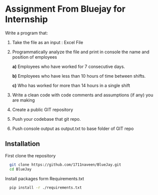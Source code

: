 # Assignment From Bluejay for Internship

Write a program that:
1. Take the file as an input : Excel File 
2. Programmatically analyze the file and print in console the name and position of employees
   
   **a)** Employees who have worked for 7 consecutive days.
   
   **b)** Employees who have less than 10 hours of time between shifts.
   
   **c)** Who has worked for more than 14 hours in a single shift
   
4. Write a clean code with code comments and assumptions (if any) you are making
5. Create a public GIT repository
6. Push your codebase that git repo.
7. Push console output as output.txt to base folder of GIT repo



## Installation

First clone the repository

```bash
  git clone https://github.com/1711naveen/BlueJay.git
  cd BlueJay
```

Install packages form Requirements.txt

```bash
  pip install -r ./requirements.txt
```
    
